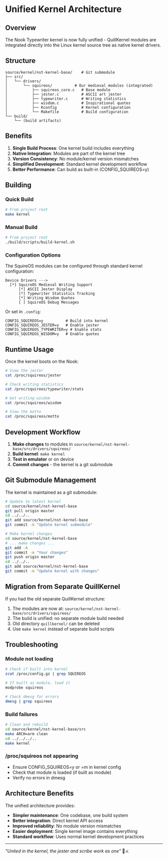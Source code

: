# Unified Kernel Architecture

## Overview

The Nook Typewriter kernel is now fully unified - QuillKernel modules are integrated directly into the Linux kernel source tree as native kernel drivers.

## Structure

```
source/kernel/nst-kernel-base/    # Git submodule
├── src/
│   └── drivers/
│       └── squireos/          # Our medieval modules (integrated)
│           ├── squireos_core.c   # Base module
│           ├── jester.c          # ASCII art jester
│           ├── typewriter.c      # Writing statistics
│           ├── wisdom.c          # Inspirational quotes
│           ├── Kconfig           # Kernel configuration
│           └── Makefile          # Build configuration
└── build/
    └── (build artifacts)
```

## Benefits

1. **Single Build Process**: One kernel build includes everything
2. **Native Integration**: Modules are part of the kernel tree
3. **Version Consistency**: No module/kernel version mismatches
4. **Simplified Development**: Standard kernel development workflow
5. **Better Performance**: Can build as built-in (CONFIG_SQUIREOS=y)

## Building

### Quick Build
```bash
# From project root
make kernel
```

### Manual Build
```bash
# From project root
./build/scripts/build-kernel.sh
```

### Configuration Options

The SquireOS modules can be configured through standard kernel configuration:

```
Device Drivers --->
  [*] SquireOS Medieval Writing Support
      [*] ASCII Jester Display
      [*] Typewriter Statistics Tracking
      [*] Writing Wisdom Quotes
      [ ] SquireOS Debug Messages
```

Or set in `.config`:
```
CONFIG_SQUIREOS=y          # Build into kernel
CONFIG_SQUIREOS_JESTER=y   # Enable jester
CONFIG_SQUIREOS_TYPEWRITER=y # Enable stats
CONFIG_SQUIREOS_WISDOM=y   # Enable quotes
```

## Runtime Usage

Once the kernel boots on the Nook:

```bash
# View the jester
cat /proc/squireos/jester

# Check writing statistics
cat /proc/squireos/typewriter/stats

# Get writing wisdom
cat /proc/squireos/wisdom

# View the motto
cat /proc/squireos/motto
```

## Development Workflow

1. **Make changes** to modules in `source/kernel/nst-kernel-base/src/drivers/squireos/`
2. **Build kernel**: `make kernel`
3. **Test in emulator** or on device
4. **Commit changes** - the kernel is a git submodule

## Git Submodule Management

The kernel is maintained as a git submodule:

```bash
# Update to latest kernel
cd source/kernel/nst-kernel-base
git pull origin master
cd ../../..
git add source/kernel/nst-kernel-base
git commit -m "Update kernel submodule"

# Make kernel changes
cd source/kernel/nst-kernel-base
# ... make changes ...
git add -A
git commit -m "Your changes"
git push origin master
cd ../../..
git add source/kernel/nst-kernel-base
git commit -m "Update kernel with changes"
```

## Migration from Separate QuillKernel

If you had the old separate QuillKernel structure:

1. The modules are now at: `source/kernel/nst-kernel-base/src/drivers/squireos/`
2. The build is unified: no separate module build needed
3. Old directory `quillkernel/` can be deleted
4. Use `make kernel` instead of separate build scripts

## Troubleshooting

### Module not loading
```bash
# Check if built into kernel
zcat /proc/config.gz | grep SQUIREOS

# If built as module, load it
modprobe squireos

# Check dmesg for errors
dmesg | grep squireos
```

### Build failures
```bash
# Clean and rebuild
cd source/kernel/nst-kernel-base/src
make ARCH=arm clean
cd ../../../..
make kernel
```

### /proc/squireos not appearing
- Ensure CONFIG_SQUIREOS=y or =m in kernel config
- Check that module is loaded (if built as module)
- Verify no errors in dmesg

## Architecture Benefits

The unified architecture provides:

- **Simpler maintenance**: One codebase, one build system
- **Better integration**: Direct kernel API access
- **Improved reliability**: No module version mismatches
- **Easier deployment**: Single kernel image contains everything
- **Standard workflow**: Uses normal kernel development practices

---

*"United in the kernel, the jester and scribe work as one"* 🏰⚔️